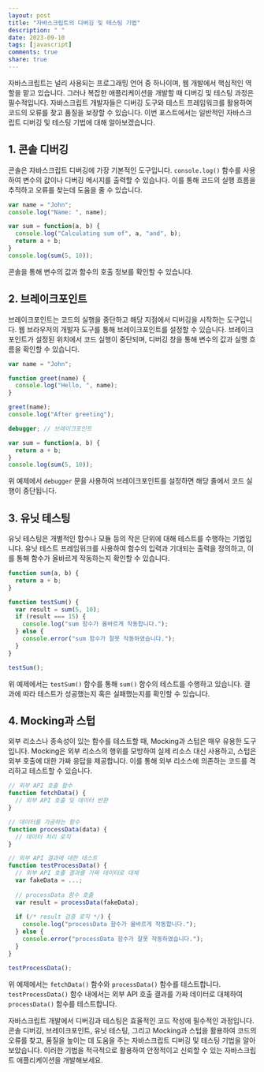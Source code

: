 ```yaml
---
layout: post
title: "자바스크립트의 디버깅 및 테스팅 기법"
description: " "
date: 2023-09-10
tags: [javascript]
comments: true
share: true
---
```


자바스크립트는 널리 사용되는 프로그래밍 언어 중 하나이며, 웹 개발에서 핵심적인 역할을 맡고 있습니다. 그러나 복잡한 애플리케이션을 개발할 때 디버깅 및 테스팅 과정은 필수적입니다. 자바스크립트 개발자들은 디버깅 도구와 테스트 프레임워크를 활용하여 코드의 오류를 찾고 품질을 보장할 수 있습니다. 이번 포스트에서는 일반적인 자바스크립트 디버깅 및 테스팅 기법에 대해 알아보겠습니다.

## 1. 콘솔 디버깅

콘솔은 자바스크립트 디버깅에 가장 기본적인 도구입니다. `console.log()` 함수를 사용하여 변수의 값이나 디버깅 메시지를 출력할 수 있습니다. 이를 통해 코드의 실행 흐름을 추적하고 오류를 찾는데 도움을 줄 수 있습니다.

```javascript
var name = "John";
console.log("Name: ", name);

var sum = function(a, b) {
  console.log("Calculating sum of", a, "and", b);
  return a + b;
}
console.log(sum(5, 10));
```

콘솔을 통해 변수의 값과 함수의 호출 정보를 확인할 수 있습니다.

## 2. 브레이크포인트

브레이크포인트는 코드의 실행을 중단하고 해당 지점에서 디버깅을 시작하는 도구입니다. 웹 브라우저의 개발자 도구를 통해 브레이크포인트를 설정할 수 있습니다. 브레이크포인트가 설정된 위치에서 코드 실행이 중단되며, 디버깅 창을 통해 변수의 값과 실행 흐름을 확인할 수 있습니다.

```javascript
var name = "John";

function greet(name) {
  console.log("Hello, ", name);
}

greet(name);
console.log("After greeting");

debugger; // 브레이크포인트

var sum = function(a, b) {
  return a + b;
}
console.log(sum(5, 10));
```

위 예제에서 `debugger` 문을 사용하여 브레이크포인트를 설정하면 해당 줄에서 코드 실행이 중단됩니다.

## 3. 유닛 테스팅

유닛 테스팅은 개별적인 함수나 모듈 등의 작은 단위에 대해 테스트를 수행하는 기법입니다. 유닛 테스트 프레임워크를 사용하여 함수의 입력과 기대되는 출력을 정의하고, 이를 통해 함수가 올바르게 작동하는지 확인할 수 있습니다.

```javascript
function sum(a, b) {
  return a + b;
}

function testSum() {
  var result = sum(5, 10);
  if (result === 15) {
    console.log("sum 함수가 올바르게 작동합니다.");
  } else {
    console.error("sum 함수가 잘못 작동하였습니다.");
  }
}

testSum();
```

위 예제에서는 `testSum()` 함수를 통해 `sum()` 함수의 테스트를 수행하고 있습니다. 결과에 따라 테스트가 성공했는지 혹은 실패했는지를 확인할 수 있습니다.

## 4. Mocking과 스텁

외부 리소스나 종속성이 있는 함수를 테스트할 때, Mocking과 스텁은 매우 유용한 도구입니다. Mocking은 외부 리소스의 행위를 모방하여 실제 리소스 대신 사용하고, 스텁은 외부 호출에 대한 가짜 응답을 제공합니다. 이를 통해 외부 리소스에 의존하는 코드를 격리하고 테스트할 수 있습니다.

```javascript
// 외부 API 호출 함수
function fetchData() {
  // 외부 API 호출 및 데이터 반환
}

// 데이터를 가공하는 함수
function processData(data) {
  // 데이터 처리 로직
}

// 외부 API 결과에 대한 테스트
function testProcessData() {
  // 외부 API 호출 결과를 가짜 데이터로 대체
  var fakeData = ...;
  
  // processData 함수 호출
  var result = processData(fakeData);
  
  if (/* result 검증 로직 */) {
    console.log("processData 함수가 올바르게 작동합니다.");
  } else {
    console.error("processData 함수가 잘못 작동하였습니다.");
  }
}

testProcessData();
```

위 예제에서는 `fetchData()` 함수와 `processData()` 함수를 테스트합니다. `testProcessData()` 함수 내에서는 외부 API 호출 결과를 가짜 데이터로 대체하여 `processData()` 함수를 테스트합니다.

자바스크립트 개발에서 디버깅과 테스팅은 효율적인 코드 작성에 필수적인 과정입니다. 콘솔 디버깅, 브레이크포인트, 유닛 테스팅, 그리고 Mocking과 스텁을 활용하여 코드의 오류를 찾고, 품질을 높이는 데 도움을 주는 자바스크립트 디버깅 및 테스팅 기법을 알아보았습니다. 이러한 기법을 적극적으로 활용하여 안정적이고 신뢰할 수 있는 자바스크립트 애플리케이션을 개발해보세요.